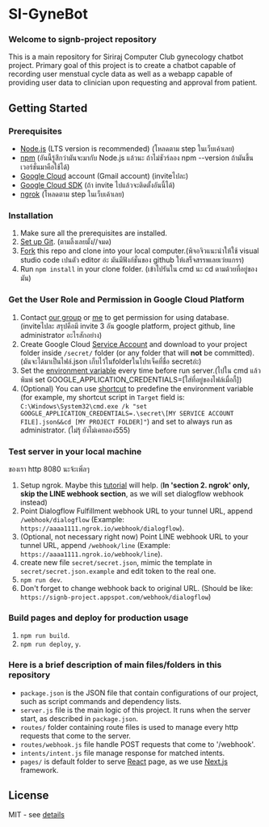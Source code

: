 # SI-GyneBot
### Welcome to signb-project repository
This is a main repository for Siriraj Computer Club gynecology chatbot project. Primary goal of this project is to create a chatbot capable of recording user menstual cycle data as well as a webapp capable of providing user data to clinician upon requesting and approval from patient.

## Getting Started

### Prerequisites
- [Node.js](https://nodejs.org/en/) (LTS version is recommended) (โหลดตาม step ในเว็บเค้าเลย)
- [npm](https://www.npmjs.com/) (อันนี้รู้สึกว่ามันจะมากับ Node.js แล้วนะ ถ้าไม่ชัวร์ลอง npm --version ถ้ามันขึ้นเวอร์ชั่นมาคือใช้ได้)
- [Google Cloud](https://cloud.google.com/) account (Gmail account) (inviteไปละ)
- [Google Cloud SDK](https://cloud.google.com/sdk/docs/quickstarts) (ถ้า invite ไปแล้วจะติดตั้งอันนี้ได้)
- [ngrok](https://ngrok.com/) (โหลดตาม step ในเว็บเค้าเลย)

### Installation
1. Make sure all the prerequisites are installed.
1. [Set up Git](https://help.github.com/en/github/getting-started-with-github/set-up-git). (ตามลิ้งเลยมั้ง//จมด)
1. [Fork](https://help.github.com/en/github/getting-started-with-github/fork-a-repo#step-2-create-a-local-clone-of-your-fork) this repo and clone into your local computer.(พิจอจิวแนะนำให้ใช้ visual studio code เปนตัว editor อ่ะ มันมีฟังก์ชั่นของ github ให้เสร็จสรรพเลยเว่ยแกรร) 
1. Run `npm install` in your clone folder. (เข้าไปรันใน cmd นะ cd ตามด้วยที่อยู่ของมัน)

### Get the User Role and Permission in Google Cloud Platform
1. Contact [our group](https://github.com/SiComputorClub) or [me](https://github.com/jewkub) to get permission for using database. (inviteไปละ สรุปคือมี invite 3 อัน google platform, project github, line administrator อะไรสักอย่าง)
1. Create Google Cloud [Service Account](https://cloud.google.com/docs/authentication/getting-started#creating_a_service_account) and download to your project folder inside `/secret/` folder (or any folder that will __not__ be committed). (มันจะได้มาเป็นไฟล์.json เก็บไว้ในfolderในโปรเจ็คที่ชื่อ secretอ่ะ)
1. Set the [environment variable](https://cloud.google.com/docs/authentication/getting-started#setting_the_environment_variable) every time before run server.(ไปใน cmd แล้วพิมพ์ set GOOGLE_APPLICATION_CREDENTIALS=[ใส่ที่อยู่ของไฟล์เมื่อกี้])
1. (Optional) You can use [shortcut](https://superuser.com/a/1276344) to predefine the environment variable (for example, my shortcut script in `Target` field is: `C:\Windows\System32\cmd.exe /k "set GOOGLE_APPLICATION_CREDENTIALS=.\secret\[MY SERVICE ACCOUNT FILE].json&&cd [MY PROJECT FOLDER]"`) and set to always run as administrator. (ไม่รุ้ ยังไม่เคยลอง555)

### Test server in your local machine
ของเรา http 8080 นะจ้ะเพิ่ลๆ
1. Setup ngrok. Maybe this [tutorial](https://medium.com/linedevth/linebot-ngrok-b319841a49d7) will help. (__In 'section 2. ngrok' only, skip the LINE webhook section__, as we will set dialogflow webhook instead)
1. Point Dialogflow Fulfillment webhook URL to your tunnel URL, append `/webhook/dialogflow` (Example: `https://aaaa1111.ngrok.io/webhook/dialogflow`).
1. (Optional, not necessary right now) Point LINE webhook URL to your tunnel URL, append `/webhook/line` (Example: `https://aaaa1111.ngrok.io/webhook/line`).
1. create new file `secret/secret.json`, mimic the template in `secret/secret.json.example` and edit token to the real one.
1. `npm run dev`.
1. Don't forget to change webhook back to original URL. (Should be like: `https://signb-project.appspot.com/webhook/dialogflow`)

### Build pages and deploy for production usage
1. `npm run build`.
1. `npm run deploy`, `y`.

### Here is a brief description of main files/folders in this repository
- `package.json` is the JSON file that contain configurations of our project, such as script commands and dependency lists.
- `server.js` file is the main logic of this project. It runs when the server start, as described in `package.json`.
- `routes/` folder containing route files is used to manage every http requests that come to the server.
- `routes/webhook.js` file handle POST requests that come to '/webhook'.
- `intents/intent.js` file manage response for matched intents.
- `pages/` is default folder to serve [React](https://reactjs.org/) page, as we use [Next.js](https://reactjs.org/) framework.

## License
MIT - see [details](https://github.com/si-computer-club/signb-project/blob/master/LICENSE)
